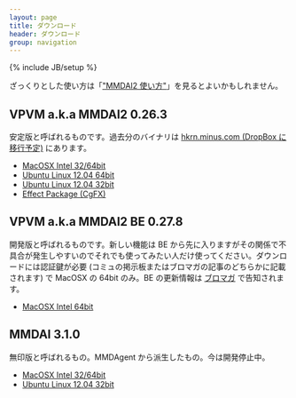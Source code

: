 ```yaml
---
layout: page
title: ダウンロード
header: ダウンロード
group: navigation
---
```

{% include JB/setup %}

ざっくりとした使い方は「["MMDAI2 使い方"](http://ch.nicovideo.jp/MMDAI/blomaga/ar37961)」を見るとよいかもしれません。

VPVM a.k.a MMDAI2 0.26.3
------------------------

安定版と呼ばれるものです。過去分のバイナリは [hkrn.minus.com (DropBox に移行予定)](http://hkrn.minus.com) にあります。

 - [MacOSX Intel 32/64bit](http://bowlroll.net/up/dl2185)
 - [Ubuntu Linux 12.04 64bit](http://bowlroll.net/up/dl6204)
 - [Ubuntu Linux 12.04 32bit](http://bowlroll.net/up/dl2210)
 - [Effect Package (CgFX)](http://bowlroll.net/up/dl8216)

VPVM a.k.a MMDAI2 BE 0.27.8
-------------------------------

開発版と呼ばれるものです。新しい機能は BE から先に入りますがその関係で不具合が発生しやすいのでそれでも使ってみたい人だけ使ってください。ダウンロードには認証鍵が必要 (コミュの掲示板またはブロマガの記事のどちらかに記載されます) で MacOSX の 64bit のみ。BE の更新情報は [ブロマガ](http://ch.nicovideo.jp/MMDAI/) で告知されます。

 - [MacOSX Intel 64bit](http://bowlroll.net/up/dl4577)

MMDAI 3.1.0
-----------

無印版と呼ばれるもの。MMDAgent から派生したもの。今は開発停止中。

 - [MacOSX Intel 32/64bit](http://bowlroll.net/up/dl2416)
 - [Ubuntu Linux 12.04 32bit](http://bowlroll.net/up/dl4419)

